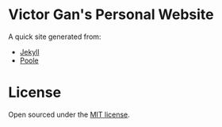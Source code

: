 # Victor Gan's Personal Website

A quick site generated from:

- [Jekyll](http://jekyllrb.com)
- [Poole](http://getpoole.com)


# License

Open sourced under the [MIT license](LICENSE.md).
